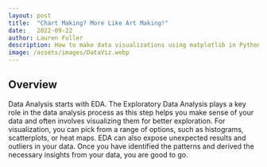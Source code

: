 ```yaml
---
layout: post
title:  "Chart Making? More Like Art Making!"
date:   2022-09-22
author: Lauren Fuller
description: How to make data visualizations using matplotlib in Python
image: /assets/images/DataViz.webp
---
```


## Overview
Data Analysis starts with EDA. The Exploratory Data Analysis plays a key role in the data analysis process as this step helps you make sense of your data and often involves visualizing them for better exploration. For visualization, you can pick from a range of options, such as histograms, scatterplots, or heat maps. EDA can also expose unexpected results and outliers in your data. Once you have identified the patterns and derived the necessary insights from your data, you are good to go.
